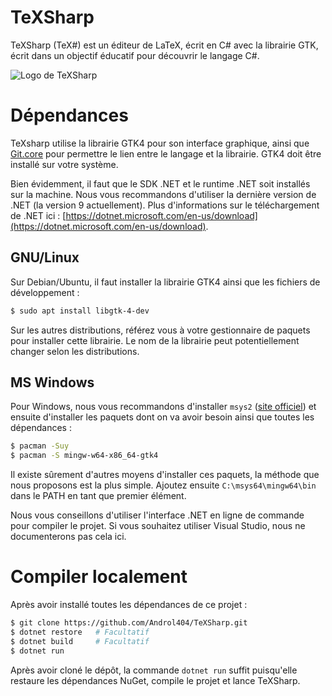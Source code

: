# TeXSharp

TeXSharp (TeX#) est un éditeur de LaTeX, écrit en C# avec la librairie GTK, écrit dans un objectif éducatif pour découvrir le langage C#.

![Logo de TeXSharp](https://raw.githubusercontent.com/Androl404/TeXSharp/refs/heads/main/assets/logo/logo_dark_fg_stroke.png)

# Dépendances

TeXsharp utilise la librairie GTK4 pour son interface graphique, ainsi que [Git.core](https://gircore.github.io/) pour permettre le lien entre le langage et la librairie. GTK4 doit être installé sur votre système.

Bien évidemment, il faut que le SDK .NET et le runtime .NET soit installés sur la machine. Nous vous recommandons d'utiliser la dernière version de .NET (la version 9 actuellement). Plus d'informations sur le téléchargement de .NET ici : [https://dotnet.microsoft.com/en-us/download](https://dotnet.microsoft.com/en-us/download).

## GNU/Linux

Sur Debian/Ubuntu, il faut installer la librairie GTK4 ainsi que les fichiers de développement :
```sh
$ sudo apt install libgtk-4-dev
```

Sur les autres distributions, référez vous à votre gestionnaire de paquets pour installer cette librairie. Le nom de la librairie peut potentiellement changer selon les distributions.

## MS Windows

Pour Windows, nous vous recommandons d'installer `msys2` ([site officiel](https://www.msys2.org/)) et ensuite d'installer les paquets dont on va avoir besoin ainsi que toutes les dépendances :

```sh
$ pacman -Suy
$ pacman -S mingw-w64-x86_64-gtk4
```

Il existe sûrement d'autres moyens d'installer ces paquets, la méthode que nous proposons est la plus simple. Ajoutez ensuite `C:\msys64\mingw64\bin` dans le PATH en tant que premier élément.

Nous vous conseillons d'utiliser l'interface .NET en ligne de commande pour compiler le projet. Si vous souhaitez utiliser Visual Studio, nous ne documenterons pas cela ici.

# Compiler localement

Après avoir installé toutes les dépendances de ce projet :

```sh
$ git clone https://github.com/Androl404/TeXSharp.git
$ dotnet restore   # Facultatif
$ dotnet build     # Facultatif
$ dotnet run
```

Après avoir cloné le dépôt, la commande `dotnet run` suffit puisqu'elle restaure les dépendances NuGet, compile le projet et lance TeXSharp.
